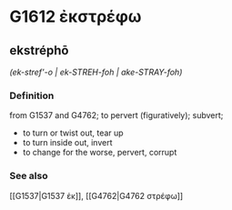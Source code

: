 # G1612 ἐκστρέφω

## ekstréphō

_(ek-stref'-o | ek-STREH-foh | ake-STRAY-foh)_

### Definition

from G1537 and G4762; to pervert (figuratively); subvert; 

- to turn or twist out, tear up
- to turn inside out, invert
- to change for the worse, pervert, corrupt

### See also

[[G1537|G1537 ἐκ]], [[G4762|G4762 στρέφω]]
